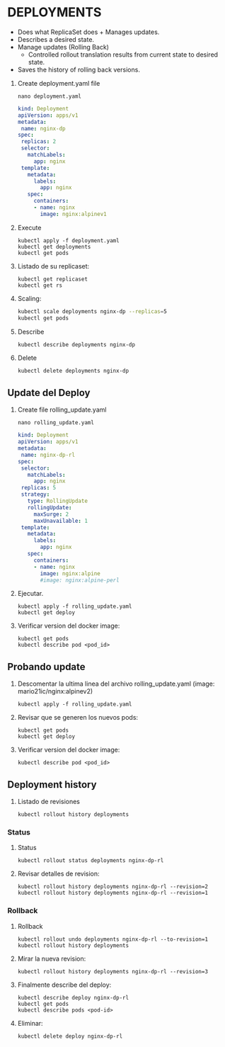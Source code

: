 # DEPLOYMENTS

- Does what ReplicaSet does + Manages updates.
- Describes a desired state.
- Manage updates (Rolling Back)
  - Controlled rollout translation results from current state to desired state.
- Saves the history of rolling back versions.

1. Create deployment.yaml file

    ```console
    nano deployment.yaml
    ```

    ```yaml
    kind: Deployment
    apiVersion: apps/v1
    metadata:
     name: nginx-dp
    spec:
     replicas: 2
     selector:
       matchLabels:
         app: nginx
     template:
       metadata:
         labels:
           app: nginx
       spec:
         containers:
         - name: nginx
           image: nginx:alpinev1
    ```

2. Execute

    ```console
    kubectl apply -f deployment.yaml
    kubectl get deployments
    kubectl get pods
    ```

3. Listado de su replicaset:

    ```console
    kubectl get replicaset
    kubectl get rs
    ```

4. Scaling:

    ```bash
    kubectl scale deployments nginx-dp --replicas=5
    kubectl get pods
    ```

5. Describe

    ```bash
    kubectl describe deployments nginx-dp
    ```

6. Delete

    ```console
    kubectl delete deployments nginx-dp
    ```

## Update del Deploy

1. Create file rolling_update.yaml

    ```console
    nano rolling_update.yaml
    ```

    ```yaml
    kind: Deployment
    apiVersion: apps/v1
    metadata:
     name: nginx-dp-rl
    spec:
     selector:
       matchLabels:
         app: nginx
     replicas: 5
     strategy:
       type: RollingUpdate
       rollingUpdate:
         maxSurge: 2
         maxUnavailable: 1
     template:
       metadata:
         labels:
           app: nginx
       spec:
         containers:
         - name: nginx
           image: nginx:alpine
           #image: nginx:alpine-perl
    ```

2. Ejecutar.

    ```console
    kubectl apply -f rolling_update.yaml
    kubectl get deploy
    ```

3. Verificar version del docker image:

    ```console
    kubectl get pods
    kubectl describe pod <pod_id>
    ```

## Probando update

1. Descomentar la ultima linea del archivo rolling_update.yaml (image: mario21ic/nginx:alpinev2)

    ```console
    kubectl apply -f rolling_update.yaml 
    ```

2. Revisar que se generen los nuevos pods:

    ```console
    kubectl get pods
    kubectl get deploy
    ```

3. Verificar version del docker image:

    ```console
    kubectl describe pod <pod_id>
    ```

## Deployment history

1. Listado de revisiones

    ```console
    kubectl rollout history deployments
    ```

### Status

1. Status

    ```console
    kubectl rollout status deployments nginx-dp-rl
    ```

2. Revisar detalles de revision:

    ```console
    kubectl rollout history deployments nginx-dp-rl --revision=2
    kubectl rollout history deployments nginx-dp-rl --revision=1
    ```

### Rollback

1. Rollback

    ```console
    kubectl rollout undo deployments nginx-dp-rl --to-revision=1
    kubectl rollout history deployments
    ```

2. Mirar la nueva revision:

    ```console
    kubectl rollout history deployments nginx-dp-rl --revision=3
    ```

3. Finalmente describe del deploy:

    ```console
    kubectl describe deploy nginx-dp-rl
    kubectl get pods
    kubectl describe pods <pod-id>
    ```

4. Eliminar:

    ```console
    kubectl delete deploy nginx-dp-rl
    ```
